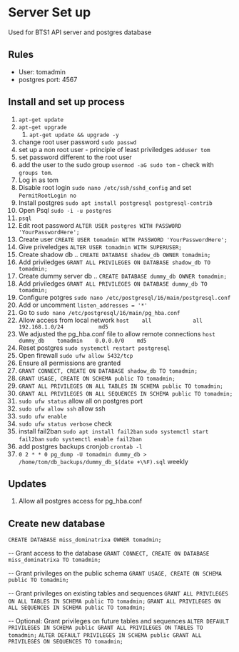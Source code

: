 # Server Set up

Used for BTS1
API server and postgres database

## Rules

- User: tomadmin
- postgres port: 4567

## Install and set up process

1. `apt-get update`
2. `apt-get upgrade`
   1. `apt-get update && upgrade -y`
3. change root user password `sudo passwd`
4. set up a non root user - principle of least priviledges `adduser tom`
5. set password different to the root user
6. add the user to the sudo group `usermod -aG sudo tom` - check with `groups tom`.
7. Log in as tom
8. Disable root login `sudo nano /etc/ssh/sshd_config` and set `PermitRootLogin no`
9. Install postgres `sudo apt install postgresql postgresql-contrib`
10. Open Psql `sudo -i -u postgres`
11. `psql`
12. Edit root password `ALTER USER postgres WITH PASSWORD 'YourPasswordHere';`
13. Create user `CREATE USER tomadmin WITH PASSWORD 'YourPasswordHere';`
14. Give priveledges `ALTER USER tomadmin WITH SUPERUSER;`
15. Create shadow db .. `CREATE DATABASE shadow_db OWNER tomadmin;`
16. Add priviledges `GRANT ALL PRIVILEGES ON DATABASE shadow_db TO tomadmin;`
17. Create dummy server db .. `CREATE DATABASE dummy_db OWNER tomadmin;`
18. Add priviledges `GRANT ALL PRIVILEGES ON DATABASE dummy_db TO tomadmin;`
19. Configure potgres `sudo nano /etc/postgresql/16/main/postgresql.conf`
20. Add or uncomment `listen_addresses = '*'`
21. Go to `sudo nano /etc/postgresql/16/main/pg_hba.conf`
22. Allow access from local network `host    all             all             192.168.1.0/24           md5`
23. We adjusted the pg_hba.conf file to allow remote connections `host    dummy_db    tomadmin    0.0.0.0/0    md5`
24. Reset postgres `sudo systemctl restart postgresql`
25. Open firewall `sudo ufw allow 5432/tcp`
26. Ensure all permissions are granted
27. `GRANT CONNECT, CREATE ON DATABASE shadow_db TO tomadmin;`
28. `GRANT USAGE, CREATE ON SCHEMA public TO tomadmin;`
29. `GRANT ALL PRIVILEGES ON ALL TABLES IN SCHEMA public TO tomadmin;`
30. `GRANT ALL PRIVILEGES ON ALL SEQUENCES IN SCHEMA public TO tomadmin;`
31. `sudo ufw status` allow all on postgres port
32. `sudo ufw allow ssh` allow ssh
33. `sudo ufw enable`
34. `sudo ufw status verbose` check
35. install fail2ban `sudo apt install fail2ban` `sudo systemctl start fail2ban` `sudo systemctl enable fail2ban`
36. add postgres backups cronjob `crontab -l`
37. `0 2 * * 0 pg_dump -U tomadmin dummy_db > /home/tom/db_backups/dummy_db_$(date +\%F).sql` weekly


## Updates

1. Allow all postgres access for pg_hba.conf

## Create new database

`CREATE DATABASE miss_dominatrixa OWNER tomadmin;`

-- Grant access to the database
`GRANT CONNECT, CREATE ON DATABASE miss_dominatrixa TO tomadmin;`

-- Grant privileges on the public schema
`GRANT USAGE, CREATE ON SCHEMA public TO tomadmin;`

-- Grant privileges on existing tables and sequences
`GRANT ALL PRIVILEGES ON ALL TABLES IN SCHEMA public TO tomadmin;`
`GRANT ALL PRIVILEGES ON ALL SEQUENCES IN SCHEMA public TO tomadmin;`

-- Optional: Grant privileges on future tables and sequences
`ALTER DEFAULT PRIVILEGES IN SCHEMA public GRANT ALL PRIVILEGES ON TABLES TO tomadmin;`
`ALTER DEFAULT PRIVILEGES IN SCHEMA public GRANT ALL PRIVILEGES ON SEQUENCES TO tomadmin;`

